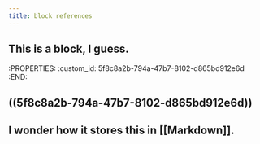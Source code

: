 ```yaml
---
title: block references
---
```


## This is a block, I guess.
:PROPERTIES:
:custom_id: 5f8c8a2b-794a-47b7-8102-d865bd912e6d
:END:
## ((5f8c8a2b-794a-47b7-8102-d865bd912e6d))
## I wonder how it stores this in [[Markdown]].
